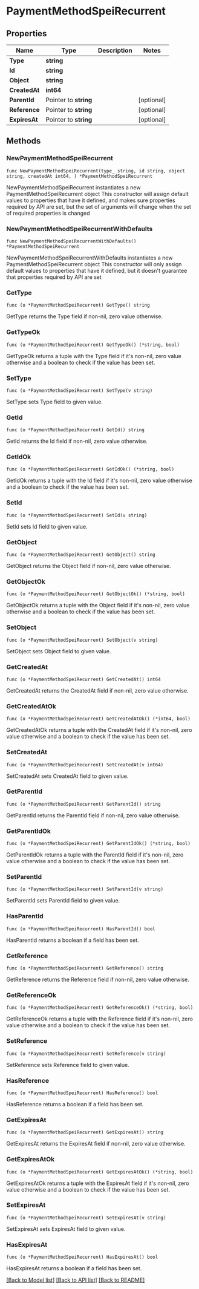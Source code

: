 # PaymentMethodSpeiRecurrent

## Properties

Name | Type | Description | Notes
------------ | ------------- | ------------- | -------------
**Type** | **string** |  | 
**Id** | **string** |  | 
**Object** | **string** |  | 
**CreatedAt** | **int64** |  | 
**ParentId** | Pointer to **string** |  | [optional] 
**Reference** | Pointer to **string** |  | [optional] 
**ExpiresAt** | Pointer to **string** |  | [optional] 

## Methods

### NewPaymentMethodSpeiRecurrent

`func NewPaymentMethodSpeiRecurrent(type_ string, id string, object string, createdAt int64, ) *PaymentMethodSpeiRecurrent`

NewPaymentMethodSpeiRecurrent instantiates a new PaymentMethodSpeiRecurrent object
This constructor will assign default values to properties that have it defined,
and makes sure properties required by API are set, but the set of arguments
will change when the set of required properties is changed

### NewPaymentMethodSpeiRecurrentWithDefaults

`func NewPaymentMethodSpeiRecurrentWithDefaults() *PaymentMethodSpeiRecurrent`

NewPaymentMethodSpeiRecurrentWithDefaults instantiates a new PaymentMethodSpeiRecurrent object
This constructor will only assign default values to properties that have it defined,
but it doesn't guarantee that properties required by API are set

### GetType

`func (o *PaymentMethodSpeiRecurrent) GetType() string`

GetType returns the Type field if non-nil, zero value otherwise.

### GetTypeOk

`func (o *PaymentMethodSpeiRecurrent) GetTypeOk() (*string, bool)`

GetTypeOk returns a tuple with the Type field if it's non-nil, zero value otherwise
and a boolean to check if the value has been set.

### SetType

`func (o *PaymentMethodSpeiRecurrent) SetType(v string)`

SetType sets Type field to given value.


### GetId

`func (o *PaymentMethodSpeiRecurrent) GetId() string`

GetId returns the Id field if non-nil, zero value otherwise.

### GetIdOk

`func (o *PaymentMethodSpeiRecurrent) GetIdOk() (*string, bool)`

GetIdOk returns a tuple with the Id field if it's non-nil, zero value otherwise
and a boolean to check if the value has been set.

### SetId

`func (o *PaymentMethodSpeiRecurrent) SetId(v string)`

SetId sets Id field to given value.


### GetObject

`func (o *PaymentMethodSpeiRecurrent) GetObject() string`

GetObject returns the Object field if non-nil, zero value otherwise.

### GetObjectOk

`func (o *PaymentMethodSpeiRecurrent) GetObjectOk() (*string, bool)`

GetObjectOk returns a tuple with the Object field if it's non-nil, zero value otherwise
and a boolean to check if the value has been set.

### SetObject

`func (o *PaymentMethodSpeiRecurrent) SetObject(v string)`

SetObject sets Object field to given value.


### GetCreatedAt

`func (o *PaymentMethodSpeiRecurrent) GetCreatedAt() int64`

GetCreatedAt returns the CreatedAt field if non-nil, zero value otherwise.

### GetCreatedAtOk

`func (o *PaymentMethodSpeiRecurrent) GetCreatedAtOk() (*int64, bool)`

GetCreatedAtOk returns a tuple with the CreatedAt field if it's non-nil, zero value otherwise
and a boolean to check if the value has been set.

### SetCreatedAt

`func (o *PaymentMethodSpeiRecurrent) SetCreatedAt(v int64)`

SetCreatedAt sets CreatedAt field to given value.


### GetParentId

`func (o *PaymentMethodSpeiRecurrent) GetParentId() string`

GetParentId returns the ParentId field if non-nil, zero value otherwise.

### GetParentIdOk

`func (o *PaymentMethodSpeiRecurrent) GetParentIdOk() (*string, bool)`

GetParentIdOk returns a tuple with the ParentId field if it's non-nil, zero value otherwise
and a boolean to check if the value has been set.

### SetParentId

`func (o *PaymentMethodSpeiRecurrent) SetParentId(v string)`

SetParentId sets ParentId field to given value.

### HasParentId

`func (o *PaymentMethodSpeiRecurrent) HasParentId() bool`

HasParentId returns a boolean if a field has been set.

### GetReference

`func (o *PaymentMethodSpeiRecurrent) GetReference() string`

GetReference returns the Reference field if non-nil, zero value otherwise.

### GetReferenceOk

`func (o *PaymentMethodSpeiRecurrent) GetReferenceOk() (*string, bool)`

GetReferenceOk returns a tuple with the Reference field if it's non-nil, zero value otherwise
and a boolean to check if the value has been set.

### SetReference

`func (o *PaymentMethodSpeiRecurrent) SetReference(v string)`

SetReference sets Reference field to given value.

### HasReference

`func (o *PaymentMethodSpeiRecurrent) HasReference() bool`

HasReference returns a boolean if a field has been set.

### GetExpiresAt

`func (o *PaymentMethodSpeiRecurrent) GetExpiresAt() string`

GetExpiresAt returns the ExpiresAt field if non-nil, zero value otherwise.

### GetExpiresAtOk

`func (o *PaymentMethodSpeiRecurrent) GetExpiresAtOk() (*string, bool)`

GetExpiresAtOk returns a tuple with the ExpiresAt field if it's non-nil, zero value otherwise
and a boolean to check if the value has been set.

### SetExpiresAt

`func (o *PaymentMethodSpeiRecurrent) SetExpiresAt(v string)`

SetExpiresAt sets ExpiresAt field to given value.

### HasExpiresAt

`func (o *PaymentMethodSpeiRecurrent) HasExpiresAt() bool`

HasExpiresAt returns a boolean if a field has been set.


[[Back to Model list]](../README.md#documentation-for-models) [[Back to API list]](../README.md#documentation-for-api-endpoints) [[Back to README]](../README.md)


